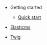 - Getting started
  - [Quick start](./getting-started/quick-start.md)

- [Elasticms](./elasticms/index.md)
- [Twig](./twig/twig.md)


